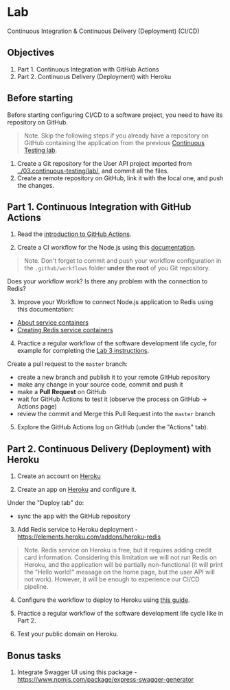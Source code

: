 
# Lab

Continuous Integration & Continuous Delivery (Deployment) (CI/CD)

## Objectives

1. Part 1. Continuous Integration with GitHub Actions
2. Part 2. Continuous Delivery (Deployment) with Heroku

## Before starting

Before starting configuring CI/CD to a software project, you need to have its repository on GitHub.

> Note. Skip the following steps if you already have a repository on GitHub containing the application from the previous [Continuous Testing lab](../04.continuous-testing/lab.md).

1. Create a Git repository for the User API project imported from [../03.continuous-testing/lab/](../03.continuous-testing/lab/), and commit all the files. 
2. Create a remote repository on GitHub, link it with the local one, and push the changes.

## Part 1. Continuous Integration with GitHub Actions

1. Read the [introduction to GitHub Actions](https://docs.github.com/en/actions/learn-github-actions/introduction-to-github-actions).

2. Create a CI workflow for the Node.js using this [documentation](https://docs.github.com/en/actions/guides/building-and-testing-nodejs). 

> Note. Don't forget to commit and push your workflow configuration in the `.github/workflows` folder **under the root** of you Git repository.

Does your workflow work? Is there any problem with the connection to Redis?

3. Improve your Workflow to connect Node.js application to Redis using this documentation:
  - [About service containers](https://docs.github.com/en/actions/guides/about-service-containers)
  - [Creating Redis service containers](https://docs.github.com/en/actions/guides/creating-redis-service-containers)

4. Practice a regular workflow of the software development life cycle, for example for completing the [Lab 3 instructions](../03.continuous-testing/lab.md). 

Create a pull request to the `master` branch:

- create a new branch and publish it to your remote GitHub repository
- make any change in your source code, commit and push it
- make a **Pull Request** on GitHub
- wait for GitHub Actions to test it (observe the process on GitHub -> Actions page)
- review the commit and Merge this Pull Request into the `master` branch

5. Explore the GitHub Actions log on GitHub (under the "Actions" tab).

## Part 2. Continuous Delivery (Deployment) with Heroku

1. Create an account on [Heroku](https://heroku.com)

2. Create an app on [Heroku](https://dashboard.heroku.com/new-app) and configure it.

Under the "Deploy tab" do:

  - sync the app with the GitHub repository

3. Add Redis service to Heroku deployment - https://elements.heroku.com/addons/heroku-redis

> Note. Redis service on Heroku is free, but it requires adding credit card information. Considering this limitation we will not run Redis on Heroku, and the application will be partially non-functional (it will print the "Hello world!" message on the home page, but the user API will not work). However, it will be enough to experience our CI/CD pipeline.

4. Configure the workflow to deploy to Heroku using [this guide](https://github.com/marketplace/actions/deploy-to-heroku).

5. Practice a regular workflow of the software development life cycle like in Part 2.

6. Test your public domain on Heroku.

## Bonus tasks

1. Integrate Swagger UI using this package - https://www.npmjs.com/package/express-swagger-generator
